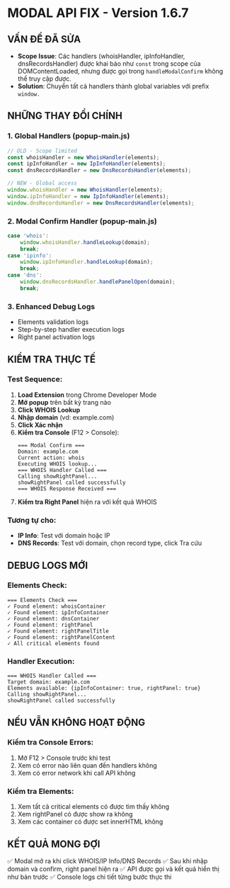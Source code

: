 # MODAL API FIX - Version 1.6.7

## VẤN ĐỀ ĐÃ SỬA
- **Scope Issue**: Các handlers (whoisHandler, ipInfoHandler, dnsRecordsHandler) được khai báo như `const` trong scope của DOMContentLoaded, nhưng được gọi trong `handleModalConfirm` không thể truy cập được.
- **Solution**: Chuyển tất cả handlers thành global variables với prefix `window.`

## NHỮNG THAY ĐỔI CHÍNH

### 1. Global Handlers (popup-main.js)
```javascript
// OLD - Scope limited
const whoisHandler = new WhoisHandler(elements);
const ipInfoHandler = new IpInfoHandler(elements);
const dnsRecordsHandler = new DnsRecordsHandler(elements);

// NEW - Global access
window.whoisHandler = new WhoisHandler(elements);
window.ipInfoHandler = new IpInfoHandler(elements);
window.dnsRecordsHandler = new DnsRecordsHandler(elements);
```

### 2. Modal Confirm Handler (popup-main.js)
```javascript
case 'whois':
    window.whoisHandler.handleLookup(domain);
    break;
case 'ipinfo':
    window.ipInfoHandler.handleLookup(domain);
    break;
case 'dns':
    window.dnsRecordsHandler.handlePanelOpen(domain);
    break;
```

### 3. Enhanced Debug Logs
- Elements validation logs
- Step-by-step handler execution logs
- Right panel activation logs

## KIỂM TRA THỰC TẾ

### Test Sequence:
1. **Load Extension** trong Chrome Developer Mode
2. **Mở popup** trên bất kỳ trang nào
3. **Click WHOIS Lookup**
4. **Nhập domain** (vd: example.com)
5. **Click Xác nhận**
6. **Kiểm tra Console** (F12 > Console):
   ```
   === Modal Confirm ===
   Domain: example.com
   Current action: whois
   Executing WHOIS lookup...
   === WHOIS Handler Called ===
   Calling showRightPanel...
   showRightPanel called successfully
   === WHOIS Response Received ===
   ```
7. **Kiểm tra Right Panel** hiện ra với kết quả WHOIS

### Tương tự cho:
- **IP Info**: Test với domain hoặc IP
- **DNS Records**: Test với domain, chọn record type, click Tra cứu

## DEBUG LOGS MỚI

### Elements Check:
```
=== Elements Check ===
✓ Found element: whoisContainer
✓ Found element: ipInfoContainer
✓ Found element: dnsContainer
✓ Found element: rightPanel
✓ Found element: rightPanelTitle
✓ Found element: rightPanelContent
✓ All critical elements found
```

### Handler Execution:
```
=== WHOIS Handler Called ===
Target domain: example.com
Elements available: {ipInfoContainer: true, rightPanel: true}
Calling showRightPanel...
showRightPanel called successfully
```

## NẾU VẪN KHÔNG HOẠT ĐỘNG

### Kiểm tra Console Errors:
1. Mở F12 > Console trước khi test
2. Xem có error nào liên quan đến handlers không
3. Xem có error network khi call API không

### Kiểm tra Elements:
1. Xem tất cả critical elements có được tìm thấy không
2. Xem rightPanel có được show ra không
3. Xem các container có được set innerHTML không

## KẾT QUẢ MONG ĐỢI
✅ Modal mở ra khi click WHOIS/IP Info/DNS Records
✅ Sau khi nhập domain và confirm, right panel hiện ra
✅ API được gọi và kết quả hiển thị như bản trước
✅ Console logs chi tiết từng bước thực thi
